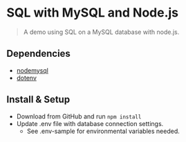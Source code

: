 # SQL with MySQL and Node.js

> A demo using SQL on a MySQL database with node.js.




## Dependencies

- [nodemysql](https://www.npmjs.com/package/mysql)
- [dotenv](https://www.npmjs.com/package/dotenv)



## Install & Setup

- Download from GitHub and run ` npm install `
- Update .env file with database connection settings. 
  - See .env-sample for environmental variables needed.


